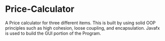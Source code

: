 # Price-Calculator
A Price calculator for three different items. This is built by using solid OOP principles such as high cohesion, loose coupling, and encapsulation. Javafx is used to build the GUI portion of the Program.
